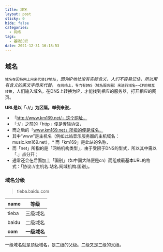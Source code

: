 ```yaml
---
title: 域名
layout: post
sticky: 0
hide: false
categories:
  - 网络
tags:
  - 基础知识
date: 2021-12-31 16:18:53
---
```

## 域名

`域名在因特网上用来代替IP地址`，*因为IP地址没有实际含义，人们不容易记住，所以用有含义的英文字母来代替。*
`在网络上，专门有DNS（域名服务器）来进行域名←→IP的相互转换`，人们输入域名，在DNS上转换为IP，才能找到相应的服务器，打开相应的网页。

**URL是以「://」为区隔，举例来说，**
* 「http://www.km169.net/」这个网址，
* 「://」之前的「http」便是传输协议，
* 而之后的「www.km169.net」所指的便是域名，
* 其中“www”是主机名（例如此站音乐服务器的主机域名：music.km169.net），* 而「km169」是此站的名称，
* 而「net」所指的是「网络机构类型」，由于受限于DNS的型式，所以其中需以「.」点分开；
* 通常还会在后面加上「国别」（如中国大陆便是cn）而组成最基本URL的格式：「协议://主机名.站名.网域机构.国别」。

### 域名分级
> tieba.baidu.com

| name |等级  |
| --- | --- |
| tieba | 三级域名 |
|baidu| 二级域名 |
|**com**| **一级域名** |

一级域名就是顶级域名，是二级的父级。二级又是三级的父级。

